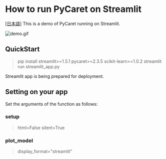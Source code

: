 # How to run PyCaret on Streamlit
[[日本語]](/docs/README_JP.md)
This is a demo of PyCaret running on Streamlit.

![demo.gif](/docs/demo.gif)

## QuickStart
<!--
[![Streamlit App](https://static.streamlit.io/badges/streamlit_badge_black_white.svg)](https://share.streamlit.io/nockn/streamlit_example_pycaret/main)
or
-->
> pip install streamlit>=1.5.1 pycaret>=2.3.5 scikit-learn>=1.0.2
> streamlit run streamlit_app.py

Streamlit app is being prepared for deployment.

## Setting on your app
Set the arguments of the function as follows:
### setup
> html=False
> silent=True

### plot_model
>display_format="streamlit"
